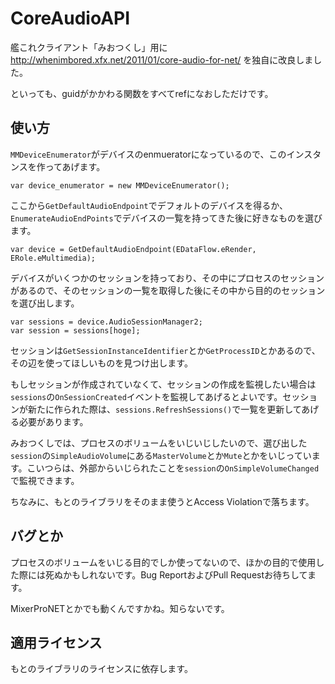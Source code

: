 # CoreAudioAPI

艦これクライアント「みおつくし」用に http://whenimbored.xfx.net/2011/01/core-audio-for-net/ を独自に改良しました。

といっても、guidがかかわる関数をすべてrefになおしただけです。

## 使い方

`MMDeviceEnumerator`がデバイスのenmueratorになっているので、このインスタンスを作ってあげます。

    var device_enumerator = new MMDeviceEnumerator();

ここから`GetDefaultAudioEndpoint`でデフォルトのデバイスを得るか、`EnumerateAudioEndPoints`でデバイスの一覧を持ってきた後に好きなものを選びます。

    var device = GetDefaultAudioEndpoint(EDataFlow.eRender, ERole.eMultimedia);

デバイスがいくつかのセッションを持っており、その中にプロセスのセッションがあるので、そのセッションの一覧を取得した後にその中から目的のセッションを選び出します。

    var sessions = device.AudioSessionManager2;
    var session = sessions[hoge];

セッションは`GetSessionInstanceIdentifier`とか`GetProcessID`とかあるので、その辺を使ってほしいものを見つけ出します。

もしセッションが作成されていなくて、セッションの作成を監視したい場合は`sessions`の`OnSessionCreated`イベントを監視してあげるとよいです。セッションが新たに作られた際は、`sessions.RefreshSessions()`で一覧を更新してあげる必要があります。

みおつくしでは、プロセスのボリュームをいじいじしたいので、選び出した`session`の`SimpleAudioVolume`にある`MasterVolume`とか`Mute`とかをいじっています。こいつらは、外部からいじられたことを`session`の`OnSimpleVolumeChanged`で監視できます。

ちなみに、もとのライブラリをそのまま使うとAccess Violationで落ちます。

## バグとか

プロセスのボリュームをいじる目的でしか使ってないので、ほかの目的で使用した際には死ぬかもしれないです。Bug ReportおよびPull Requestお待ちしてます。

MixerProNETとかでも動くんですかね。知らないです。

## 適用ライセンス

もとのライブラリのライセンスに依存します。
